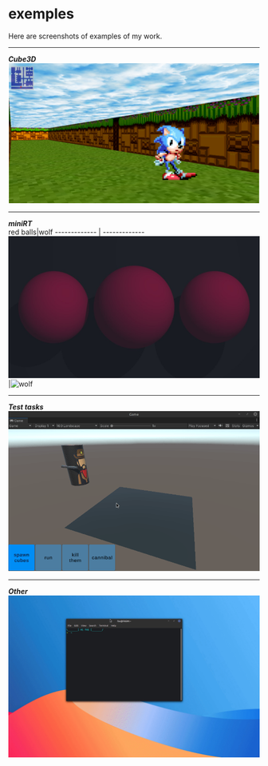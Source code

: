 # exemples
Here are screenshots of examples of my work.
***
***Cube3D***  
![Cube3D](https://github.com/lignigno/exemples/blob/main/Cube3d_sonic.png)
***
***miniRT***  
red balls|wolf
------------- | -------------
![red balls](https://github.com/lignigno/exemples/blob/main/miniRT_red.jpg)|![wolf](https://github.com/lignigno/exemples/blob/main/wolf.bmp)
***
***Test tasks***  
![Test tasks 1](https://github.com/lignigno/exemples/blob/main/Peek%202023-05-07%2021-04.gif)
***
***Other***  
![kesha](https://github.com/lignigno/exemples/blob/main/kesha.gif)
